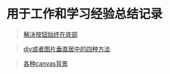 
# 用于工作和学习经验总结记录
> [解决按钮始终在底部](https://github.com/wtfyan/personal/issues/1)

> [div或者图片垂直居中的四种方法](https://github.com/wtfyan/personal/issues/2)

> [各种canvas背景](https://github.com/wtfyan/personal/issues/3)
